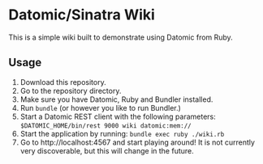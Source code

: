 # Datomic/Sinatra Wiki

This is a simple wiki built to demonstrate using Datomic from Ruby.

## Usage

1. Download this repository.
2. Go to the repository directory.
3. Make sure you have Datomic, Ruby and Bundler installed.
4. Run `bundle` (or however you like to run Bundler.)
5. Start a Datomic REST client with the following parameters: `$DATOMIC_HOME/bin/rest 9000 wiki datomic:mem://`
6. Start the application by running: `bundle exec ruby ./wiki.rb`
7. Go to http://localhost:4567 and start playing around! It is not currently very discoverable, but this will change in the future.    
